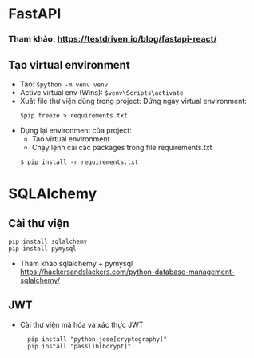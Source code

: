 # FastAPI

### Tham khảo: https://testdriven.io/blog/fastapi-react/

## Tạo virtual environment

- Tạo: `$python -m venv venv`
- Active virtual env (Wins): `$venv\Scripts\activate`
- Xuất file thư viện dùng trong project:
  Đứng ngay virtual environment:
  ```
  $pip freeze > requirements.txt
  ```
- Dựng lại environment của project:
  - Tạo virtual environment
  - Chạy lệnh cài các packages trong file requirements.txt
  ```
  $ pip install -r requirements.txt
  ```

# SQLAlchemy

## Cài thư viện

```
pip install sqlalchemy
pip install pymysql
```

- Tham khảo sqlalchemy + pymysql
  https://hackersandslackers.com/python-database-management-sqlalchemy/

## JWT

- Cài thư viện mã hóa và xác thực JWT
  ```
    pip install "python-jose[cryptography]"
    pip install "passlib[bcrypt]"
  ```
